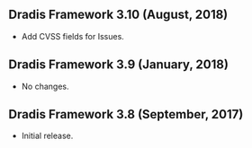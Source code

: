 ## Dradis Framework 3.10 (August, 2018) ##

*   Add CVSS fields for Issues.

## Dradis Framework 3.9 (January, 2018) ##

*   No changes.

## Dradis Framework 3.8 (September, 2017) ##

*   Initial release.
